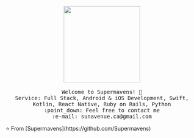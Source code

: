 <p align="center">
   <img src="https://firebasestorage.googleapis.com/v0/b/miraclegrooup-wpwmrn.appspot.com/o/81An.gif?alt=media&token=5cff0955-93b4-4f2c-b07d-fe62d0b88eda" width="200px">
   <br>
   <br>
   <samp>
     Welcome to Supermavens! 👋<br>
     Service: Full Stack, Android & iOS Development, Swift, Kotlin, React Native, Ruby on Rails, Python <br>
     :point_down: Feel free  to contact me <br>
     :e-mail:	sunavenue.ca@gmail.com <br>
   </samp>
 </p>
 ⭐️ From [Supermavens](https://github.com/Supermavens)
